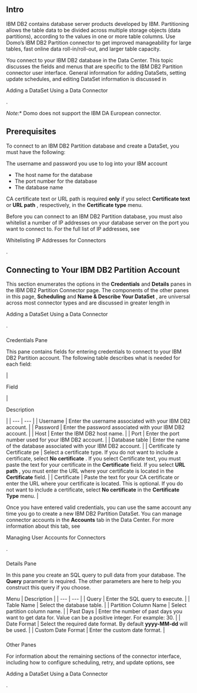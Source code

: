

Intro
-------

IBM DB2 contains database server products developed by IBM. Partitioning allows the table data to be divided across multiple storage objects (data partitions), according to the values in one or more table columns. Use Domo’s IBM DB2 Partition connector to get improved manageability for large tables, fast online data roll-in/roll-out, and larger table capacity.


 You connect to your IBM DB2 database in the Data Center. This topic discusses the fields and menus that are specific to the IBM DB2 Partition connector user interface. General information for adding DataSets, setting update schedules, and editing DataSet information is discussed in

Adding a DataSet Using a Data Connector

.

*Note:**
 Domo does not support the IBM DA European connector.

Prerequisites
---------------

To connect to an IBM DB2 Partition database and create a DataSet, you must have the following:

 The username and password you use to log into your IBM account
* The host name for the database
* The port number for the database
* The database name

CA certificate text or URL path is required
 **only**
 if you select
 **Certificate text**
 or
 **URL path**
 , respectively, in the
 **Certificate type**
 menu.


 Before you can connect to an IBM DB2 Partition database, you must also whitelist a number of IP addresses on your database server on the port you want to connect to. For the full list of IP addresses, see

Whitelisting IP Addresses for Connectors

.


 Connecting to Your IBM DB2 Partition Account
----------------------------------------------


 This section enumerates the options in the
 **Credentials**
 and
 **Details**
 panes in the IBM DB2 Partition Connector page. The components of the other panes in this page,
 **Scheduling**
 and
 **Name & Describe Your DataSet**
 , are universal across most connector types and are discussed in greater length in

Adding a DataSet Using a Data Connector

.


###

Credentials Pane


 This pane contains fields for entering credentials to connect to your IBM DB2 Partition account. The following table describes what is needed for each field:


|

Field

|

Description

|
| --- | --- |
|
 Username
  |
 Enter the username associated with your IBM DB2 account.
  |
|
 Password
  |
 Enter the password associated with your IBM DB2 account.
  |
|
 Host
  |
 Enter the IBM DB2 host name.
  |
|
 Port
  |
 Enter the port number used for your IBM DB2 account.
  |
|
 Database table
  |
 Enter the name of the database associated with your IBM DB2 account.
  |
|
 Certificate ty Certificate pe
  |
 Select a certificate type. If you do not want to include a certificate, select
 **No certificate**
 . If you select Certificate text, you must paste the text for your certificate in the
 **Certificate**
 field. If you select
 **URL path**
 , you must enter the URL where your certificate is located in the
 **Certificate**
 field.
  |
|
 Certificate
  |
 Paste the text for your CA certificate or enter the URL where your certificate is located. This is optional. If you do not want to include a certificate, select
 **No certificate**
 in the
 **Certificate Type**
 menu.
  |


 Once you have entered valid credentials, you can use the same account any time you go to create a new IBM DB2 Partition DataSet. You can manage connector accounts in the
 **Accounts**
 tab in the Data Center. For more information about this tab, see

Managing User Accounts for Connectors

.


###
 Details Pane

In this pane you create an SQL query to pull data from your database. The
 **Query**
 parameter is required. The other parameters are here to help you construct this query if you choose.


 Menu
  |
 Description
  |
| --- | --- |
|
 Query
  |
 Enter the SQL query to execute.
  |
|
 Table Name
  |
 Select the database table.
  |
|
 Partition Column Name
  |
 Select partition column name.
  |
|
 Past Days
  |
 Enter the number of past days you want to get data for. Value can be a positive integer. For example: 30.
  |
|
 Date Format
  |
 Select the required date format. By default <b>yyyy-MM-dd</b> will be used.
  |
|
 Custom Date Format
  |
 Enter the custom date format.
  |


###
 Other Panes

For information about the remaining sections of the connector interface, including how to configure scheduling, retry, and update options, see

Adding a DataSet Using a Data Connector

.

